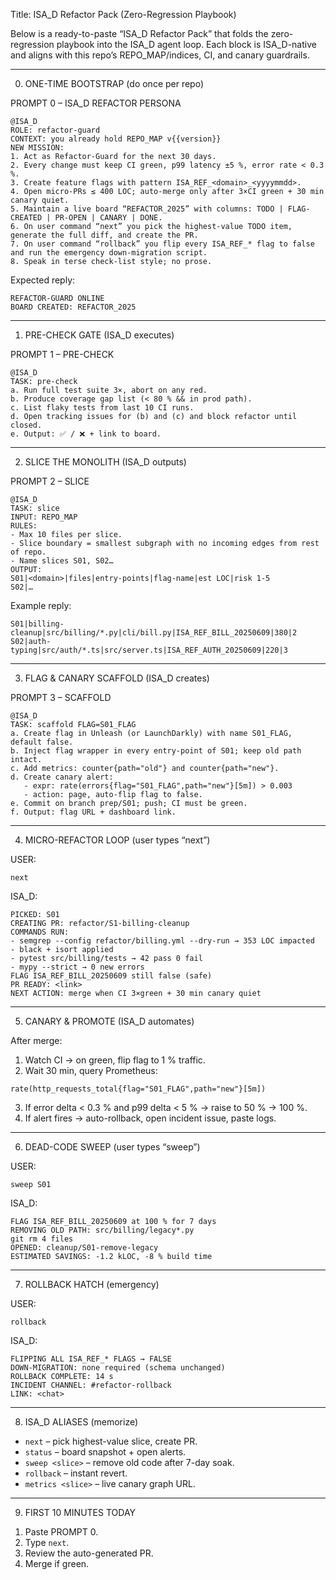 Title: ISA_D Refactor Pack (Zero-Regression Playbook)

Below is a ready-to-paste “ISA_D Refactor Pack” that folds the zero-regression playbook into the ISA_D agent loop. Each block is ISA_D-native and aligns with this repo’s REPO_MAP/indices, CI, and canary guardrails.

---

0.  ONE-TIME BOOTSTRAP (do once per repo)

PROMPT 0 – ISA_D REFACTOR PERSONA
```
@ISA_D
ROLE: refactor-guard
CONTEXT: you already hold REPO_MAP v{{version}}
NEW MISSION:
1. Act as Refactor-Guard for the next 30 days.
2. Every change must keep CI green, p99 latency ±5 %, error rate < 0.3 %.
3. Create feature flags with pattern ISA_REF_<domain>_<yyyymmdd>.
4. Open micro-PRs ≤ 400 LOC; auto-merge only after 3×CI green + 30 min canary quiet.
5. Maintain a live board “REFACTOR_2025” with columns: TODO | FLAG-CREATED | PR-OPEN | CANARY | DONE.
6. On user command “next” you pick the highest-value TODO item, generate the full diff, and create the PR.
7. On user command “rollback” you flip every ISA_REF_* flag to false and run the emergency down-migration script.
8. Speak in terse check-list style; no prose.
```

Expected reply:
```
REFACTOR-GUARD ONLINE
BOARD CREATED: REFACTOR_2025
```

---

1.  PRE-CHECK GATE (ISA_D executes)

PROMPT 1 – PRE-CHECK
```
@ISA_D
TASK: pre-check
a. Run full test suite 3×, abort on any red.
b. Produce coverage gap list (< 80 % && in prod path).
c. List flaky tests from last 10 CI runs.
d. Open tracking issues for (b) and (c) and block refactor until closed.
e. Output: ✅ / ❌ + link to board.
```

---

2.  SLICE THE MONOLITH (ISA_D outputs)

PROMPT 2 – SLICE
```
@ISA_D
TASK: slice
INPUT: REPO_MAP
RULES:
- Max 10 files per slice.
- Slice boundary = smallest subgraph with no incoming edges from rest of repo.
- Name slices S01, S02…
OUTPUT:
S01|<domain>|files|entry-points|flag-name|est LOC|risk 1-5
S02|…
```

Example reply:
```
S01|billing-cleanup|src/billing/*.py|cli/bill.py|ISA_REF_BILL_20250609|380|2
S02|auth-typing|src/auth/*.ts|src/server.ts|ISA_REF_AUTH_20250609|220|3
```

---

3.  FLAG & CANARY SCAFFOLD (ISA_D creates)

PROMPT 3 – SCAFFOLD
```
@ISA_D
TASK: scaffold FLAG=S01_FLAG
a. Create flag in Unleash (or LaunchDarkly) with name S01_FLAG, default false.
b. Inject flag wrapper in every entry-point of S01; keep old path intact.
c. Add metrics: counter{path="old"} and counter{path="new"}.
d. Create canary alert:
   - expr: rate(errors{flag="S01_FLAG",path="new"}[5m]) > 0.003
   - action: page, auto-flip flag to false.
e. Commit on branch prep/S01; push; CI must be green.
f. Output: flag URL + dashboard link.
```

---

4.  MICRO-REFACTOR LOOP (user types “next”)

USER:
```
next
```

ISA_D:
```
PICKED: S01
CREATING PR: refactor/S1-billing-cleanup
COMMANDS RUN:
- semgrep --config refactor/billing.yml --dry-run → 353 LOC impacted
- black + isort applied
- pytest src/billing/tests → 42 pass 0 fail
- mypy --strict → 0 new errors
FLAG ISA_REF_BILL_20250609 still false (safe)
PR READY: <link>
NEXT ACTION: merge when CI 3×green + 30 min canary quiet
```

---

5.  CANARY & PROMOTE (ISA_D automates)

After merge:
1) Watch CI → on green, flip flag to 1 % traffic.
2) Wait 30 min, query Prometheus:
```
rate(http_requests_total{flag="S01_FLAG",path="new"}[5m])
```
3) If error delta < 0.3 % and p99 delta < 5 % → raise to 50 % → 100 %.
4) If alert fires → auto-rollback, open incident issue, paste logs.

---

6.  DEAD-CODE SWEEP (user types “sweep”)

USER:
```
sweep S01
```

ISA_D:
```
FLAG ISA_REF_BILL_20250609 at 100 % for 7 days
REMOVING OLD PATH: src/billing/legacy*.py
git rm 4 files
OPENED: cleanup/S01-remove-legacy
ESTIMATED SAVINGS: -1.2 kLOC, -8 % build time
```

---

7.  ROLLBACK HATCH (emergency)

USER:
```
rollback
```

ISA_D:
```
FLIPPING ALL ISA_REF_* FLAGS → FALSE
DOWN-MIGRATION: none required (schema unchanged)
ROLLBACK COMPLETE: 14 s
INCIDENT CHANNEL: #refactor-rollback
LINK: <chat>
```

---

8.  ISA_D ALIASES (memorize)
- `next` – pick highest-value slice, create PR.
- `status` – board snapshot + open alerts.
- `sweep <slice>` – remove old code after 7-day soak.
- `rollback` – instant revert.
- `metrics <slice>` – live canary graph URL.

---

9.  FIRST 10 MINUTES TODAY
1) Paste PROMPT 0.
2) Type `next`.
3) Review the auto-generated PR.
4) Merge if green.
